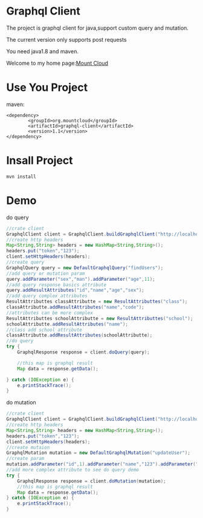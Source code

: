 # Graphql Client
The project is graphql client for java,support custom query and mutation.

The current version only supports post requests

You need java1.8 and maven.

Welcome to my home page:[Mount Cloud](http://www.mountcloud.org)

# Use You Project

maven:

	<dependency>
		    <groupId>org.mountcloud</groupId>
		    <artifactId>graphql-client</artifactId>
		    <version>1.1</version>
	</dependency>

# Insall Project

	mvn install


# Demo 

do query

```Java
//crate client
GraphqlClient client = GraphqlClient.buildGraphqlClient("http://localhost:8081/graphql");
//create http headers
Map<String,String> headers = new HashMap<String,String>();
headers.put("token","123");
client.setHttpHeaders(headers);
//create query
GraphqlQuery query = new DefaultGraphqlQuery("findUsers");
//add query or mutation param
query.addParameter("sex","man").addParameter("age",11);
//add query response basics attribute
query.addResultAttributes("id","name","age","sex");
//add query complex attributes
ResultAttributtes classAttributte = new ResultAttributtes("class");
classAttributte.addResultAttributes("name","code");
//attributes can be more complex
ResultAttributtes schoolAttributte = new ResultAttributtes("school");
schoolAttributte.addResultAttributes("name");
//class add school attribute
classAttributte.addResultAttributes(schoolAttributte);
//do query
try {
    GraphqlResponse response = client.doQuery(query);

    //this map is graphql result
    Map data = response.getData();

} catch (IOException e) {
    e.printStackTrace();
}
```

do mutation

```Java
//crate client
GraphqlClient client = GraphqlClient.buildGraphqlClient("http://localhost:8081/graphql");
//create http headers
Map<String,String> headers = new HashMap<String,String>();
headers.put("token","123");
client.setHttpHeaders(headers);
//create mutaion
GraphqlMutation mutation = new DefaultGraphqlMutation("updateUser");
//create param
mutation.addParameter("id",1).addParameter("name","123").addParameter("age",18);
//add more complex attribute to see do query demo
try {
    GraphqlResponse response = client.doMutation(mutation);
    //this map is graphql result
    Map data = response.getData();
} catch (IOException e) {
    e.printStackTrace();
}
```
